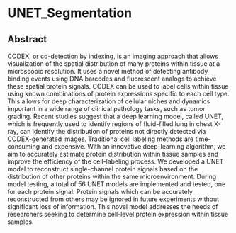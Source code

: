 # UNET_Segmentation
## Abstract
CODEX, or co-detection by indexing, is an imaging approach that allows visualization of the spatial distribution of many proteins within tissue at a microscopic resolution. It uses a novel method of detecting antibody binding events using DNA barcodes and fluorescent analogs to achieve these spatial protein signals. CODEX can be used to label cells within tissue using known combinations of protein expressions specific to each cell type. This allows for deep characterization of cellular niches and dynamics important in a wide range of clinical pathology tasks, such as tumor grading. Recent studies suggest that a deep learning model, called UNET, which is frequently used to identify regions of fluid-filled lung in chest X-ray, can identify the distribution of proteins not directly detected via CODEX-generated images. Traditional cell labeling methods are time-consuming and expensive. With an innovative deep-learning algorithm, we aim to accurately estimate protein distribution within tissue samples and improve the efficiency of the cell-labeling process. We developed a UNET model to reconstruct single-channel protein signals based on the distribution of other proteins within the same microenvironment. During model testing, a total of 56 UNET models are implemented and tested, one for each protein signal. Protein signals which can be accurately reconstructed from others may be ignored in future experiments without significant loss of information. This novel model addresses the needs of researchers seeking to determine cell-level protein expression within tissue samples.

